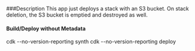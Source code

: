 ###Description
This app just deploys a stack with an S3 bucket. On stack deletion, 
the S3 bucket is emptied and destroyed as well.


#### Build/Deploy without Metadata
cdk --no-version-reporting synth
cdk --no-version-reporting deploy
